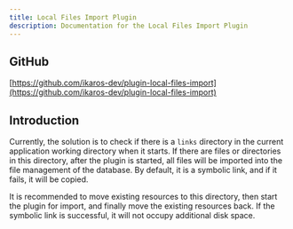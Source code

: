 ```yaml
---
title: Local Files Import Plugin
description: Documentation for the Local Files Import Plugin
---
```


## GitHub

[https://github.com/ikaros-dev/plugin-local-files-import](https://github.com/ikaros-dev/plugin-local-files-import)

## Introduction

Currently, the solution is to check if there is a `links` directory in the current application working directory when it starts.
If there are files or directories in this directory, after the plugin is started, all files will be imported into the file management of the database.
By default, it is a symbolic link, and if it fails, it will be copied.

It is recommended to move existing resources to this directory, then start the plugin for import, and finally move the existing resources back.
If the symbolic link is successful, it will not occupy additional disk space.

